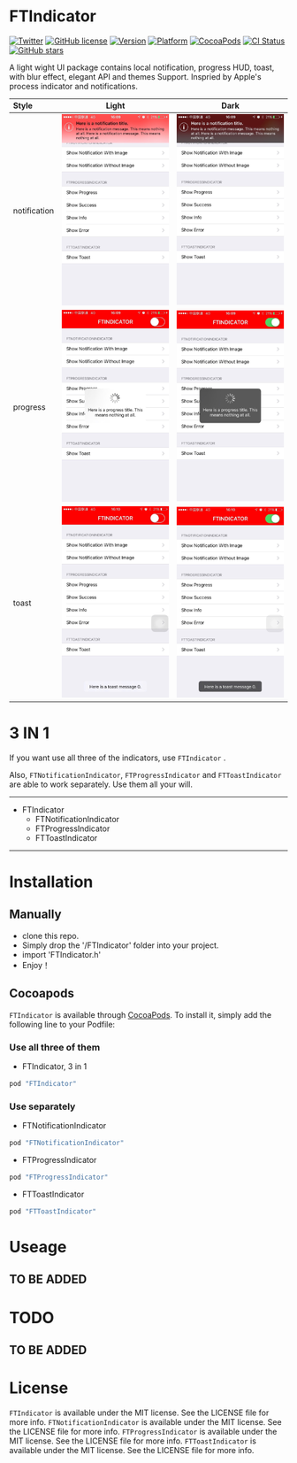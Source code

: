 # FTIndicator

[![Twitter](https://img.shields.io/badge/twitter-@liufengting-blue.svg?style=flat)](http://twitter.com/liufengting) 
[![GitHub license](https://img.shields.io/badge/license-MIT-blue.svg)](https://raw.githubusercontent.com/liufengting/FTIndicator/master/LICENSE)
[![Version](https://img.shields.io/cocoapods/v/FTIndicator.svg?style=flat)](http://cocoapods.org/pods/FTIndicator)
[![Platform](https://img.shields.io/cocoapods/p/FTIndicator.svg?style=flat)](http://cocoapods.org/pods/FTIndicator)
[![CocoaPods](https://img.shields.io/cocoapods/dt/FTIndicator.svg?maxAge=2592000)](http://cocoapods.org/pods/FTIndicator)
[![CI Status](http://img.shields.io/travis/liufengting/FTIndicator.svg?style=flat)](https://travis-ci.org/liufengting/FTIndicator)
[![GitHub stars](https://img.shields.io/github/stars/liufengting/FTIndicator.svg)](https://github.com/liufengting/FTIndicator/stargazers)


A light wight UI package contains local notification, progress HUD, toast, with blur effect, elegant API and themes Support. Inspried by Apple's process indicator and notifications.

| Style	| Light	| Dark	|
|:-------------|:-------------:|:-------------:|
| notification | <img src="/ScreenShots/notification_light.jpg" width="320"/> | <img src="/ScreenShots/notification_dark.jpg" width="320"/> |
| progress | <img src="/ScreenShots/progress_light.jpg" width="320"/> | <img src="/ScreenShots/progress_dark.jpg" width="320"/> |
| toast | <img src="/ScreenShots/toast_light.jpg" width="320"/> | <img src="/ScreenShots/toast_dark.jpg" width="320"/> |


# 3 IN 1

 If you want use all three of the indicators, use `FTIndicator` .
 
 Also, `FTNotificationIndicator`, `FTProgressIndicator` and `FTToastIndicator` are able to work separately. Use them all your will.

 ---
 
* FTIndicator
	* FTNotificationIndicator
	* FTProgressIndicator
	* FTToastIndicator

---
 

# Installation

## Manually

* clone this repo.
* Simply drop the '/FTIndicator' folder into your project.
* import 'FTIndicator.h'
* Enjoy！ 

## Cocoapods

`FTIndicator` is available through [CocoaPods](http://cocoapods.org). To install it, simply add the following line to your Podfile:

### Use all three of them 

* FTIndicator, 3 in 1 

```ruby
pod "FTIndicator"
```

### Use separately

* FTNotificationIndicator

```ruby
pod "FTNotificationIndicator"
```

* FTProgressIndicator

```ruby
pod "FTProgressIndicator"
```

* FTToastIndicator

```ruby
pod "FTToastIndicator"
```

# Useage

## TO BE ADDED


# TODO

## TO BE ADDED


# License

`FTIndicator` is available under the MIT license. See the LICENSE file for more info.
`FTNotificationIndicator` is available under the MIT license. See the LICENSE file for more info.
`FTProgressIndicator` is available under the MIT license. See the LICENSE file for more info.
`FTToastIndicator` is available under the MIT license. See the LICENSE file for more info.


